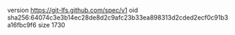 version https://git-lfs.github.com/spec/v1
oid sha256:64074c3e3b14ec28de8d2c9afc23b33ea898313d2cded2ecf0c91b3a16fbc9f6
size 1730
